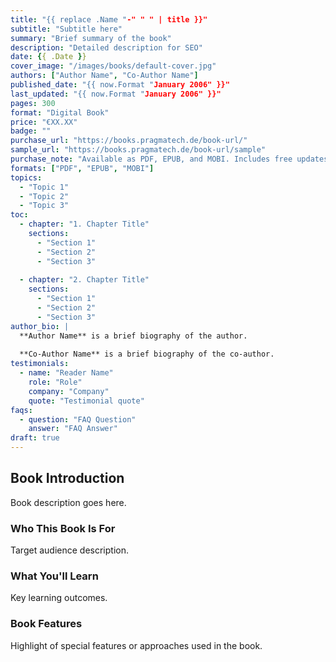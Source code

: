 ```yaml
---
title: "{{ replace .Name "-" " " | title }}"
subtitle: "Subtitle here"
summary: "Brief summary of the book"
description: "Detailed description for SEO"
date: {{ .Date }}
cover_image: "/images/books/default-cover.jpg"
authors: ["Author Name", "Co-Author Name"]
published_date: "{{ now.Format "January 2006" }}"
last_updated: "{{ now.Format "January 2006" }}"
pages: 300
format: "Digital Book"
price: "€XX.XX"
badge: ""
purchase_url: "https://books.pragmatech.de/book-url/"
sample_url: "https://books.pragmatech.de/book-url/sample"
purchase_note: "Available as PDF, EPUB, and MOBI. Includes free updates for life."
formats: ["PDF", "EPUB", "MOBI"]
topics:
  - "Topic 1"
  - "Topic 2"
  - "Topic 3"
toc:
  - chapter: "1. Chapter Title"
    sections:
      - "Section 1"
      - "Section 2"
      - "Section 3"
  
  - chapter: "2. Chapter Title"
    sections:
      - "Section 1"
      - "Section 2"
      - "Section 3"
author_bio: |
  **Author Name** is a brief biography of the author.
  
  **Co-Author Name** is a brief biography of the co-author.
testimonials:
  - name: "Reader Name"
    role: "Role"
    company: "Company"
    quote: "Testimonial quote"
faqs:
  - question: "FAQ Question"
    answer: "FAQ Answer"
draft: true
---
```


## Book Introduction

Book description goes here.

### Who This Book Is For

Target audience description.

### What You'll Learn

Key learning outcomes.

### Book Features

Highlight of special features or approaches used in the book.